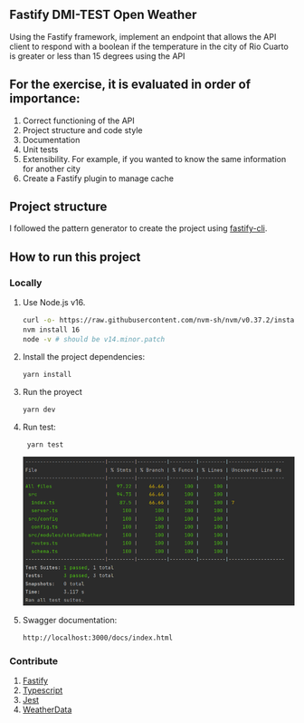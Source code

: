 ## Fastify DMI-TEST Open Weather

Using the Fastify framework, implement an endpoint that allows the API client to respond with a boolean if the temperature in the city of Rio Cuarto is greater or less than 15 degrees using the API

## For the exercise, it is evaluated in order of importance:

1. Correct functioning of the API
2. Project structure and code style
3. Documentation
4. Unit tests
5. Extensibility. For example, if you wanted to know the same information for another city
6. Create a Fastify plugin to manage cache

## Project structure

I followed the pattern generator to create the project using [fastify-cli](https://github.com/fastify/fastify-cli).

## How to run this project

### Locally

1. Use Node.js v16.

    ```sh
    curl -o- https://raw.githubusercontent.com/nvm-sh/nvm/v0.37.2/install.sh | bash
    nvm install 16
    node -v # should be v14.minor.patch
    ```

2. Install the project dependencies:

    ```sh
    yarn install
    ```

3. Run the proyect

    ```sh
    yarn dev
    ```

4. Run test:

    ```sh
     yarn test
    ```

   ![img.png](img.png)
   
5. Swagger documentation:

    ```sh
    http://localhost:3000/docs/index.html
    ```

### Contribute

1. [Fastify](https://www.fastify.io/)
2. [Typescript](https://www.typescriptlang.org/)
3. [Jest](https://jestjs.io/)
4. [WeatherData](https://openweathermap.org/current)




